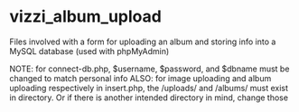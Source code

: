 # vizzi_album_upload
Files involved with a form for uploading an album and storing info into a MySQL database (used with phpMyAdmin)

NOTE: for connect-db.php, $username, $password, and $dbname must be changed to match personal info
ALSO: for image uploading and album uploading respectively in insert.php, the /uploads/ and /albums/ must exist in directory. Or if there is another intended directory in mind, change those 
